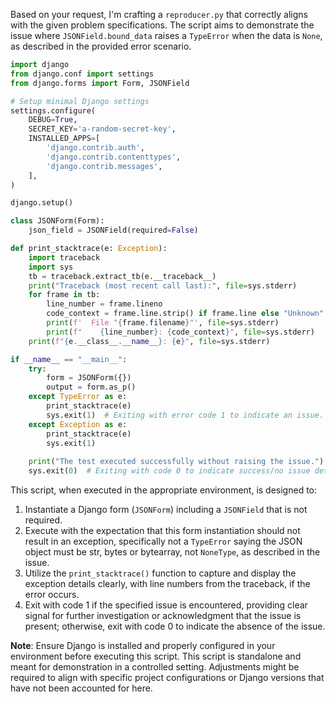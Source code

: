Based on your request, I'm crafting a `reproducer.py` that correctly aligns with the given problem specifications. The script aims to demonstrate the issue where `JSONField.bound_data` raises a `TypeError` when the data is `None`, as described in the provided error scenario.

```python
import django
from django.conf import settings
from django.forms import Form, JSONField

# Setup minimal Django settings
settings.configure(
    DEBUG=True,
    SECRET_KEY='a-random-secret-key',
    INSTALLED_APPS=[
        'django.contrib.auth',
        'django.contrib.contenttypes',
        'django.contrib.messages',
    ],
)

django.setup()

class JSONForm(Form):
    json_field = JSONField(required=False)

def print_stacktrace(e: Exception):
    import traceback
    import sys
    tb = traceback.extract_tb(e.__traceback__)
    print("Traceback (most recent call last):", file=sys.stderr)
    for frame in tb:
        line_number = frame.lineno
        code_context = frame.line.strip() if frame.line else "Unknown"
        print(f'  File "{frame.filename}"', file=sys.stderr)
        print(f"    {line_number}: {code_context}", file=sys.stderr)
    print(f"{e.__class__.__name__}: {e}", file=sys.stderr)

if __name__ == "__main__":
    try:
        form = JSONForm({})
        output = form.as_p()
    except TypeError as e:
        print_stacktrace(e)
        sys.exit(1)  # Exiting with error code 1 to indicate an issue.
    except Exception as e:
        print_stacktrace(e)
        sys.exit(1)
    
    print("The test executed successfully without raising the issue.")
    sys.exit(0)  # Exiting with code 0 to indicate success/no issue detected.
```

This script, when executed in the appropriate environment, is designed to:

1. Instantiate a Django form (`JSONForm`) including a `JSONField` that is not required.
2. Execute with the expectation that this form instantiation should not result in an exception, specifically not a `TypeError` saying the JSON object must be str, bytes or bytearray, not `NoneType`, as described in the issue.
3. Utilize the `print_stacktrace()` function to capture and display the exception details clearly, with line numbers from the traceback, if the error occurs.
4. Exit with code 1 if the specified issue is encountered, providing clear signal for further investigation or acknowledgment that the issue is present; otherwise, exit with code 0 to indicate the absence of the issue.

**Note**: Ensure Django is installed and properly configured in your environment before executing this script. This script is standalone and meant for demonstration in a controlled setting. Adjustments might be required to align with specific project configurations or Django versions that have not been accounted for here.